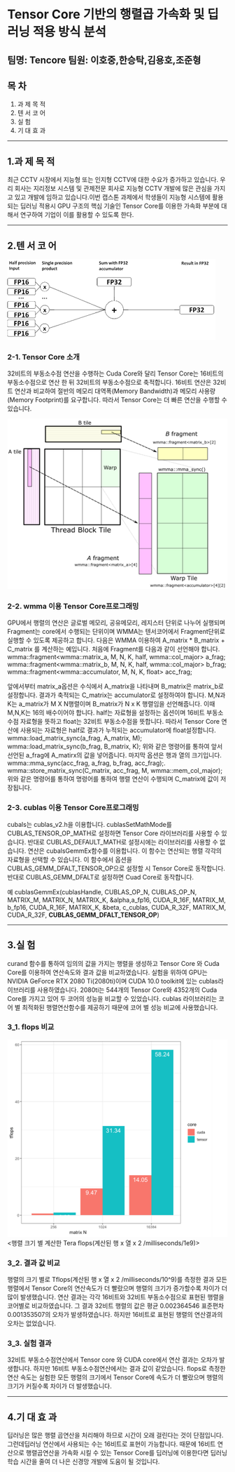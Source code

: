 Tensor Core 기반의 행렬곱 가속화 및 딥러닝 적용 방식 분석
==============================================
팀명: Tencore 팀원: 이호중,한승탁,김용호,조준형
--------------------------------------

## 목 차
1. 과 제 목 적
2. 텐 서 코 어
3. 실      험
4. 기 대 효 과

***
## 1.과 제 목 적
최근 CCTV 시장에서 지능형 또는 인지형 CCTV에 대한 수요가 증가하고 있습니다. 우리 회사는 지리정보 시스템 및 관제전문 회사로 지능형 CCTV 개발에 
많은 관심을 가지고 있고 개발에 임하고 있습니다.이번 캡스톤 과제에서 학생들이 지능형 시스템에 활용되는 딥러닝 적용시 GPU 구조의 핵심 기술인
Tensor Core를 이용한 가속화 부분에 대해서 연구하여 기업이 이를 활용할 수 있도록 한다.


***
## 2.텐 서 코 어
![그림1](./그림1.png)
### 2-1. Tensor Core 소개
32비트의 부동소수점 연산을 수행하는 Cuda Core와 달리 Tensor Core는 16비트의 부동소수점으로 연산 한 뒤 
32비트의 부동소수점으로 축적합니다. 16비트 연산은 32비트 연산과 비교하여 절반의 메모리 대역폭(Memory Bandwidth)과 
메모리 사용량(Memory Footprint)를 요구합니다. 따라서 Tensor Core는 더 빠른 연산을 수행할 수 있습니다.

![그림2](./그림2.png)
### 2-2. wmma 이용 Tensor Core프로그래밍
GPU에서 행렬의 연산은 글로벌 메모리, 공유메모리, 레지스터 단위로 나누어 실행되며
Fragment는 core에서 수행되는 단위이며 WMMA는 텐서코어에서 Fragment단위로 실행할 수 있도록 제공하고 합니다. 
다음은 WMMA 이용하여 A_matrix * B_matrix + C_matrix 를 계산하는 예입니다. 처음에 Fragment를 다음과 같이 선언해야 합니다. 
wmma::fragment<wmma::matrix_a, M, N, K, half, wmma::col_major> a_frag;
wmma::fragment<wmma::matrix_b, M, N, K, half, wmma::col_major> b_frag;
wmma::fragment<wmma::accumulator, M, N, K, float> acc_frag;

앞에서부터 matrix_a옵션은 수식에서 A_matrix을 나타내며 B_matrix은 matrix_b로 설정합니다. 
결과가 축적되는 C_matrix는 accumulator로 설정하여야 합니다. 
M,N과 K는 a_matrix가 M X N행렬이며 B_matrix가 N x K 행렬임을 선언해줍니다. 
이때 M,N,K는 16의 배수이어야 합니다. half는 자료형을 설정하는 옵션이며 16비트 부동소수점 자료형을 뜻하고
float는 32비트 부동소수점을 뜻합니다. 따라서 Tensor Core 연산에 사용되는 자료형은 half로 결과가 누적되는 accumulator에 float설정합니다. 
wmma::load_matrix_sync(a_frag, A_matrix, M);
wmma::load_matrix_sync(b_frag, B_matrix, K);
위와 같은 명령어를 통하여 앞서 선언된 a_frag에 A_matirx의 값을 넣어줍니다. 마지막 옵션은 행과 열의 크기입니다. 
wmma::mma_sync(acc_frag, a_frag, b_frag, acc_frag);.
wmma::store_matrix_sync(C_matrix, acc_frag, M, wmma::mem_col_major);
위와 같은 명령어를 통하여 명령어를 통하여 행렬 연산이 수행되며 C_matrix에 값이 저장됩니다.

### 2-3. cublas 이용 Tensor Core프로그래밍
 cubals는 cublas_v2.h을 이용합니다. cublasSetMathMode를 CUBLAS_TENSOR_OP_MATH로 설정하면 
 Tensor Core 라이브러리를 사용할 수 있습니다. 반대로 CUBLAS_DEFAULT_MATH로 설정시에는 라이브러리를 사용할 수 없습니다. 
 연산은 cubalsGemmEx함수를 이용합니다. 이 함수는 연산되는 행렬 각각의 자료형을 선택할 수 있습니다. 
 이 함수에서 옵션을 CUBLAS_GEMM_DFALT_TENSOR_OP으로 설정할 시 Tensor Core로 동작합니다. 
 반대로 CUBLAS_GEMM_DFALT로 설정하면 Cuad Core로 동작합니다.
 
예
cublasGemmEx(cublasHandle, CUBLAS_OP_N, CUBLAS_OP_N,  MATRIX_M, MATRIX_N, MATRIX_K,
                &alpha,a_fp16, CUDA_R_16F, MATRIX_M,
                b_fp16, CUDA_R_16F, MATRIX_K,
                &beta, 
                c_cublas, CUDA_R_32F, MATRIX_M,
                CUDA_R_32F, **CUBLAS_GEMM_DFALT_TENSOR_OP**)
                
***
 ## 3.실 험 
curand 함수를 통하여 임의의 값을 가지는 행렬을 생성하고 Tensor Core 와 Cuda Core를 이용하여 연산속도와 결과 값을 비교하였습니다. 
실험을 위하여 GPU는 NVIDIA GeForce RTX 2080 Ti(2080ti)이며 CUDA 10.0 toolkit에 있는 cublas라이브러리를 사용하였습니다. 
2080ti는 544개의 Tensor Core와 4352개의 Cuda Core를 가지고 있어 두 코어의 성능을 비교할 수 있었습니다. 
cublas 라이브러리는 코어 별 최적화된 행렬연산함수를 제공하기 때문에 코어 별 성능 비교에 사용했습니다.
### 3_1. flops 비교

![플롯1](./플롯1.png)
<행렬 크기 별 계산한 Tera flops(계산된 행 x 열 x 2 /milliseconds/1e9)>

### 3_2. 결과 값 비교 
행렬의 크기 별로 Tflops(계산된 행 x 열 x 2 /milliseconds/10^9)를 측정한 결과 모든 행렬에서 Tensor Core의 연산속도가 더 빨랐으며 행렬의
크기가 증가할수록 차이가 더 많이 발생했습니다. 연산 결과는 각각 16비트와 32비트 부동소수점으로 표현된 행렬을 코어별로 비교하였습니다. 
그 결과 32비트 행렬의 값은 평균 0.002364546 표준편차 0.001353507의 오차가 발생하였습니다. 하지만 16비트로 표현된 행렬의 연산결과의 오차는 없었습니다.

### 3_3. 실험 결과
32비트 부동소수점연산에서 Tensor core 와 CUDA core에서 연산 결과는 오차가 발생합니다. 하지만 
16비트 부동소수점연산에서는 결과 값이 같았습니다. flops로 측정한 연산 속도는 실험한 모든 행렬의 크기에서 Tensor Core에 
속도가 더 빨랐으며 행렬의 크기가 커질수록 차이가 더 발생했습니다.


***
 ## 4.기 대 효 과 
  딥러닝은 많은 행렬 곱연산을 처리해야 하므로 시간이 오래 걸린다는 것이 단점입니다. 그런데딥러닝 연산에서 사용되는 수는 16비트로 표현이 가능합니다.
때문에 16비트 연산으로 행렬곱연산을 가속화 시킬 수 있는 Tensor Core를 딥러닝에 이용한다면 딥러닝 학습 시간을 줄여 더 나은 신경망 개발에 도움이 될 것입니다.
